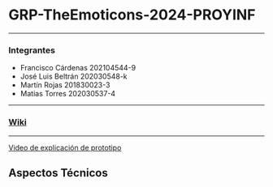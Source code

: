 # GRP-TheEmoticons-2024-PROYINF

---------

### Integrantes

- Francisco Cárdenas  202104544-9
- José Luis Beltrán 202030548-k
- Martín Rojas 201830023-3
- Matias Torres 202030537-4
  
--------

### [Wiki](https://github.com/Chopan22/GRP-TheEmoticons-2024-PROYINF/wiki "Wiki")

--------

[Video de explicación de prototipo](https://youtu.be/sxCb-kuqXd8)

## Aspectos Técnicos
